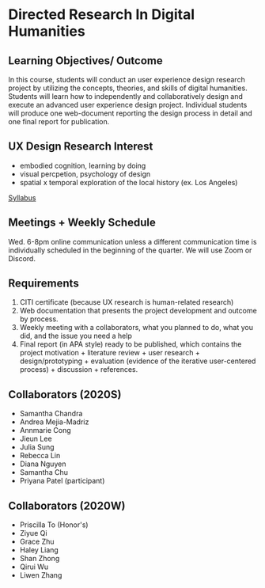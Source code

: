 # Directed Research In Digital Humanities

## Learning Objectives/ Outcome
In this course, students will conduct an user experience design research project by utilizing the concepts, theories, and skills of digital humanities. Students will learn how to independently and collaboratively design and execute an advanced user experience design project. Individual students will produce one web-document reporting the design process in detail and one final report for publication. 



## UX Design Research Interest
* embodied cognition, learning by doing
* visual percpetion, psychology of design
* spatial x temporal exploration of the local history (ex. Los Angeles)

[Syllabus](#)

## Meetings + Weekly Schedule
Wed. 6-8pm online communication unless a different communication time is individually scheduled in the beginning of the quarter. We will use Zoom or Discord. 



## Requirements
1. CITI certificate (because UX research is human-related research)
2. Web documentation that presents the project development and outcome by process. 
3. Weekly meeting with a collaborators, what you planned to do, what you did, and the issue you need a help
4. Final report (in APA style) ready to be published, which contains the project motivation + literature review + user research + design/prototyping + evaluation (evidence of the iterative user-centered process) + discussion + references.


## Collaborators (2020S)
- Samantha Chandra
- Andrea Mejia-Madriz
- Annmarie Cong
- Jieun Lee
- Julia Sung
- Rebecca Lin
- Diana Nguyen
- Samantha Chu
- Priyana Patel (participant)

## Collaborators (2020W)
- Priscilla To (Honor's)
- Ziyue Qi
- Grace Zhu
- Haley Liang
- Shan Zhong
- Qirui Wu
- Liwen Zhang

